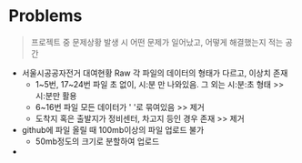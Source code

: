 # Problems

> 프로젝트 중 문제상황 발생 시 어떤 문제가 일어났고, 어떻게 해결했는지 적는 공간



- 서울시공공자전거 대여현황 Raw 각 파일의 데이터의 형태가 다르고, 이상치 존재
  - 1~5번, 17~24번 파일 초 없이, 시:분 만 나와있음. 그 외는 시:분:초 형태 >> 시:분만 활용
  - 6~16번 파일 모든 데이터가 '   '로 묶여있음 >> 제거
  - 도착지 혹은 출발지가 정비센터, 차고지 등인 경우 존재 >> 제거
- github에 파일 올릴 때 100mb이상의 파일 업로드 불가
  - 50mb정도의 크기로 분할하여 업로드
- 